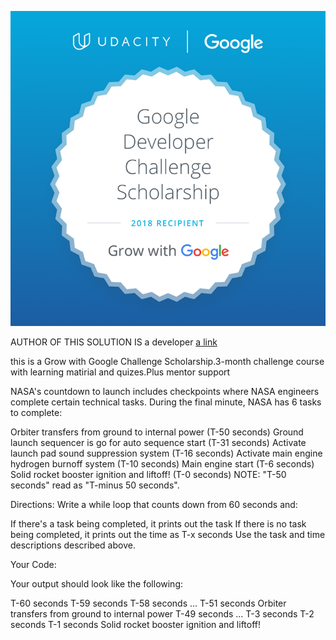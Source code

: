 ![Alt text](GoogleScholarship.png?raw=true "Badge")

AUTHOR OF THIS SOLUTION IS a developer [a link](https://github.com/MichaelDimmitt)

this is a Grow with Google Challenge Scholarship.3-month challenge course  
with learning matirial and quizes.Plus mentor support  

NASA's countdown to launch includes checkpoints where NASA engineers complete certain technical tasks. During the final minute, NASA has 6 tasks to complete:

Orbiter transfers from ground to internal power (T-50 seconds)
Ground launch sequencer is go for auto sequence start (T-31 seconds)
Activate launch pad sound suppression system (T-16 seconds)
Activate main engine hydrogen burnoff system (T-10 seconds)
Main engine start (T-6 seconds)
Solid rocket booster ignition and liftoff! (T-0 seconds)
NOTE: "T-50 seconds" read as "T-minus 50 seconds".

Directions:
Write a while loop that counts down from 60 seconds and:

If there's a task being completed, it prints out the task
If there is no task being completed, it prints out the time as T-x seconds
Use the task and time descriptions described above.

Your Code:

Your output should look like the following:

T-60 seconds
T-59 seconds
T-58 seconds
...
T-51 seconds
Orbiter transfers from ground to internal power
T-49 seconds
...
T-3 seconds
T-2 seconds
T-1 seconds
Solid rocket booster ignition and liftoff!
